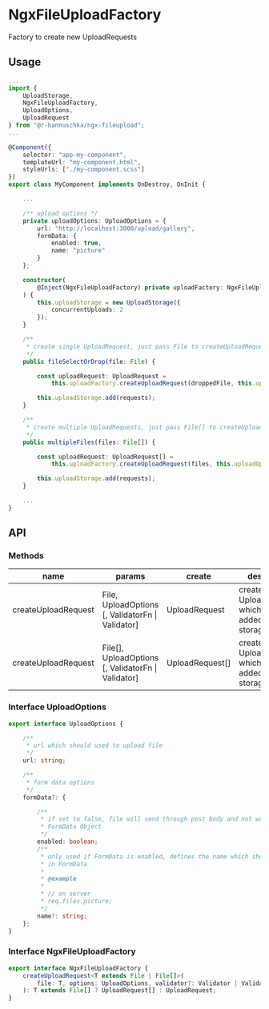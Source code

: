 
# NgxFileUploadFactory

Factory to create new UploadRequests

## Usage

```ts
...
import {
    UploadStorage,
    NgxFileUploadFactory,
    UploadOptions,
    UploadRequest
} from "@r-hannuschka/ngx-fileupload";
...

@Component({
    selector: "app-my-component",
    templateUrl: "my-component.html",
    styleUrls: ["./my-component.scss"]
})
export class MyComponent implements OnDestroy, OnInit {

    ...

    /** upload options */
    private uploadOptions: UploadOptions = {
        url: "http://localhost:3000/upload/gallery",
        formData: {
            enabled: true,
            name: "picture"
        }
    };

    constructor(
        @Inject(NgxFileUploadFactory) private uploadFactory: NgxFileUploadFactory
    ) {
        this.uploadStorage = new UploadStorage({
            concurrentUploads: 2
        });
    }

    /**
     * create single UploadRequest, just pass File to createUploadRequest
     */
    public fileSelectOrDrop(file: File) {

        const uploadRequest: UploadRequest = 
            this.uploadFactory.createUploadRequest(droppedFile, this.uploadOptions);

        this.uploadStorage.add(requests);
    }

    /**
     * create multiple UploadRequests, just pass File[] to createUploadRequest
     */
    public multipleFiles(files: File[]) {

        const uploadRequest: UploadRequest[] = 
            this.uploadFactory.createUploadRequest(files, this.uploadOptions);

        this.uploadStorage.add(requests);
    }

    ...
}

```

## API

### Methods

| name | params | create | description |
|---|---|---|---|
|createUploadRequest | File, UploadOptions [, ValidatorFn \| Validator] | UploadRequest | creates new UploadRequest which could added to storage |
|createUploadRequest | File[], UploadOptions [, ValidatorFn \| Validator]  | UploadRequest[] | creates multiple UploadRequests which could added to storage |

### Interface UploadOptions

```ts
export interface UploadOptions {

    /**
     * url which should used to upload file
     */
    url: string;

    /**
     * form data options
     */
    formData?: {

        /**
         * if set to false, file will send through post body and not wrapped in
         * FormData Object
         */
        enabled: boolean;
        /**
         * only used if FormData is enabled, defines the name which should used
         * in FormData
         * 
         * @example
         * 
         * // on server
         * req.files.picture;
         */
        name?: string;
    };
}
```

### Interface NgxFileUploadFactory

```ts
export interface NgxFileUploadFactory {
    createUploadRequest<T extends File | File[]>(
        file: T, options: UploadOptions, validator?: Validator | ValidationFn
    ): T extends File[] ? UploadRequest[] : UploadRequest;
}
```
